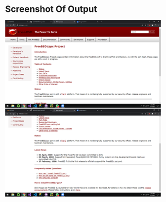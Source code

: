 <h1>Screenshot Of Output</h1>
<img src="./Screenshot (1).png" alt="Screenshot 1">
<img src="./Screenshot (2).png" alt="Screenshot 2">